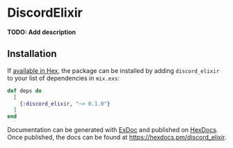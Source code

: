# DiscordElixir

**TODO: Add description**

## Installation

If [available in Hex](https://hex.pm/docs/publish), the package can be installed
by adding `discord_elixir` to your list of dependencies in `mix.exs`:

```elixir
def deps do
  [
    {:discord_elixir, "~> 0.1.0"}
  ]
end
```

Documentation can be generated with [ExDoc](https://github.com/elixir-lang/ex_doc)
and published on [HexDocs](https://hexdocs.pm). Once published, the docs can
be found at <https://hexdocs.pm/discord_elixir>.

